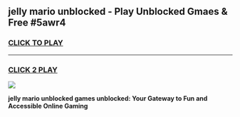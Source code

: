 
## jelly mario unblocked - Play Unblocked Gmaes & Free #5awr4
<h3>
<a href="https://news.freeplayer.one?title=jelly_mario_unblocked&ref=24F">CLICK TO PLAY</a></h3>
<hr>

<h3>
<a href="https://news.freeplayer.one?title=jelly_mario_unblocked&ref=24F">CLICK 2 PLAY</a>
  
</h3>

<a href="https://news.freeplayer.one?title=jelly_mario_unblocked&ref=24F/"><img src="https://clearcache.store/games.png"></a>


**jelly mario unblocked games unblocked: Your Gateway to Fun and Accessible Online Gaming**
